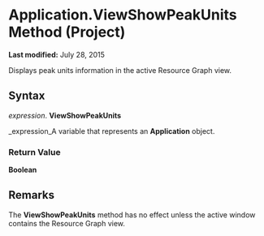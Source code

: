 
# Application.ViewShowPeakUnits Method (Project)

 **Last modified:** July 28, 2015

Displays peak units information in the active Resource Graph view.

## Syntax

 _expression_. **ViewShowPeakUnits**

 _expression_A variable that represents an  **Application** object.


### Return Value

 **Boolean**


## Remarks

The  **ViewShowPeakUnits** method has no effect unless the active window contains the Resource Graph view.

